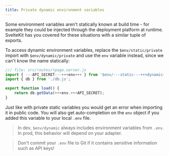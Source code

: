 ```yaml
---
title: Private dynamic environment variables
---
```


Some environment variables aren't statically known at build time - for example they could be injected through the deployment platform at runtime. SvelteKit has you covered for these situations with a similar tuple of exports.

To access dynamic environment variables, replace the `$env/static/private` import with `$env/dynamic/private` and use the `env` variable instead, since we can't know the name statically:

```js
/// file: src/routes/+page.server.js
import { ---API_SECRET---+++env+++ } from '$env/---static---+++dynamic+++/private';
import { db } from './db.js';

export function load() {
    return db.getData(+++env.+++API_SECRET);
}
```

Just like with private static variables you would get an error when importing it in public code. You will also get auto-completion on the `env` object if you added this variable to your local `.env` file.

> In dev, `$env/dynamic` always includes environment variables from `.env`. In prod, this behavior will depend on your adapter.

> Don't commit your `.env` file to Git if it contains sensitive information such as API keys!
